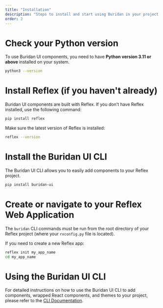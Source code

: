 ```yaml
---
title: "Installation"
description: "Steps to install and start using Buridan in your project."
order: 2
---
```


# Check your Python version

To use Buridan UI components, you need to have **Python version 3.11 or above** installed on your system.

```bash
python3 --version
```

# Install Reflex (if you haven't already)

Buridan UI components are built with Reflex. If you don't have Reflex installed, use the following command:

```bash
pip install reflex
```

Make sure the latest version of Reflex is installed:

```bash
reflex --version
```

# Install the Buridan UI CLI

The Buridan UI CLI allows you to easily add components to your Reflex project.

```bash
pip install buridan-ui
```

# Create or navigate to your Reflex Web Application

The `buridan` CLI commands must be run from the root directory of your Reflex project (where your `rxconfig.py` file is located).

If you need to create a new Reflex app:

```bash
reflex init my_app_name
cd my_app_name
```

# Using the Buridan UI CLI

For detailed instructions on how to use the Buridan UI CLI to add components, wrapped React components, and themes to your project, please refer to the [CLI Documentation](/getting-started/cli).

